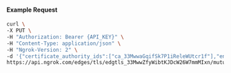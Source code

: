<!-- Code generated for API Clients. DO NOT EDIT. -->

#### Example Request

```bash
curl \
-X PUT \
-H "Authorization: Bearer {API_KEY}" \
-H "Content-Type: application/json" \
-H "Ngrok-Version: 2" \
-d '{"certificate_authority_ids":["ca_33MwwaGqifSk7P1iReleWUtcr1f"],"enabled":true}' \
https://api.ngrok.com/edges/tls/edgtls_33MwwZfyWibtKJDcW26W7mmMIxn/mutual_tls
```
